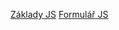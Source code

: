 [Základy JS](https://antosmichael07.github.io/School/zaklady-js/zadani.html)
[Formulář JS](https://antosmichael07.github.io/School/formular/index.html)
